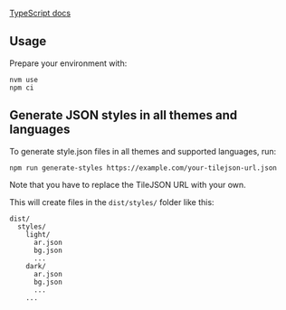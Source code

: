 [TypeScript docs](https://maps.protomaps.com/typedoc/)

## Usage

Prepare your environment with:

```
nvm use
npm ci
```

## Generate JSON styles in all themes and languages

To generate style.json files in all themes and supported languages, run:

```
npm run generate-styles https://example.com/your-tilejson-url.json
```

Note that you have to replace the TileJSON URL with your own.

This will create files in the `dist/styles/` folder like this:

```
dist/
  styles/
    light/
      ar.json
      bg.json
      ...
    dark/
      ar.json
      bg.json
      ...
    ...
```